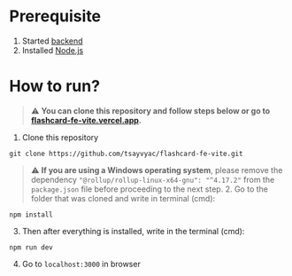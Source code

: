 # Prerequisite

1. Started [backend](https://github.com/tsayvyac/flashcard-be)
2. Installed [Node.js](https://nodejs.org/en/download/package-manager)

# How to run?

> :warning: **You can clone this repository and follow steps below or go to [flashcard-fe-vite.vercel.app](https://flashcard-fe-vite.vercel.app/).**

1. Clone this repository

```
git clone https://github.com/tsayvyac/flashcard-fe-vite.git
```

> :warning: **If you are using a Windows operating system**, please remove the dependency `"@rollup/rollup-linux-x64-gnu": "^4.17.2"` from the `package.json` file before proceeding to the next step. 2. Go to the folder that was cloned and write in terminal (cmd):

```
npm install
```

3. Then after everything is installed, write in the terminal (cmd):

```
npm run dev
```

4. Go to `localhost:3000` in browser
